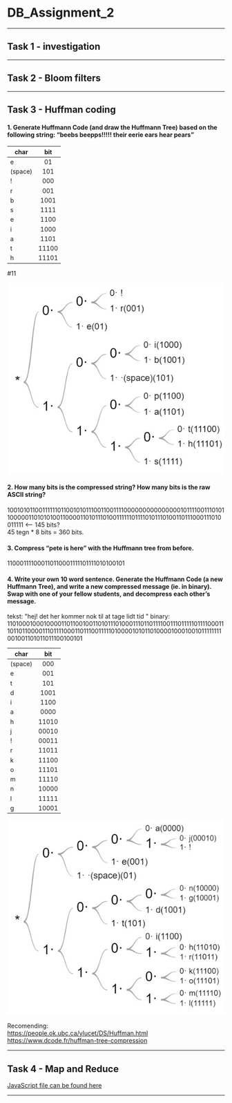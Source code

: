 # DB_Assignment_2

***
## Task 1 - investigation  
***
## Task 2 - Bloom filters  
***
## Task 3 - Huffman coding  
#### 1. Generate Huffmann Code (and draw the Huffmann Tree) based on the following string: “beebs beepps!!!!! their eerie ears hear pears”  
 char        | bit           | 
| ------------- |:-------------:| 
| e      | 01 | 
| (space)| 101 | 
| !      | 000 | 
| r      | 001 | 
| b      | 1001 | 
| s      | 1111 | 
| e      | 1100 | 
| i      | 1000 | 
| a      | 1101 | 
| t      | 11100 | 
| h      | 11101 |   
#11 
  
![photo](https://github.com/RasmusLynge/DB_Assignment_2/blob/main/tree/beep.JPG)
#### 2. How many bits is the compressed string? How many bits is the raw ASCII string?  
1001010110011111101100101011100110011110000000000000001011110011101011000001101010100110000110101110100111111011110101110100110111000111010011111 <-- 145 bits?  
45 tegn * 8 bits = 360 bits.   

#### 3. Compress “pete is here” with the Huffmann tree from before.  
110001111000110110001111101111010100101  
  
#### 4. Write your own 10 word sentence. Generate the Huffmann Code (a new Huffmann Tree), and write a new compressed message (ie. in binary). Swap with one of your fellow students, and decompress each other’s message.  

tekst: "hej! det her kommer nok til at tage lidt tid "
binary: 110100010001000011011001001101011101000111011011110011101111101111000111011011000011101111000110111001111101000010101101000010001001011111111001001101011011100100101

 char        | bit           | 
| ------------- |:-------------:| 
| (space) | 000 | 
| e | 001 | 
| t | 101 | 
| d | 1001 | 
| i | 1100 | 
| a | 0000 | 
| h | 11010 | 
| j | 00010 | 
| ! | 00011 | 
| r | 11011 | 
| k | 11100 | 
| o | 11101 | 
| m | 11110 | 
| n | 10000 | 
| l | 11111 | 
| g | 10001 | 
  
![foto](https://github.com/RasmusLynge/DB_Assignment_2/blob/main/tree/tenwords.JPG)

Recomending:  
https://people.ok.ubc.ca/ylucet/DS/Huffman.html  
https://www.dcode.fr/huffman-tree-compression  

***
## Task 4 - Map and Reduce  
[JavaScript file can be found here](https://github.com/RasmusLynge/DB_Assignment_2/blob/main/Untitled-1.js)
***
